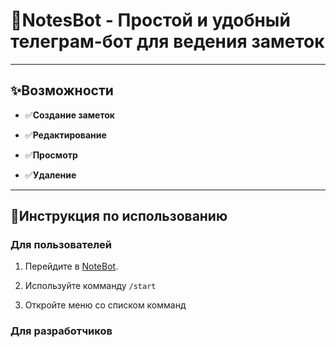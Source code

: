 # 📝NotesBot - Простой и удобный телеграм-бот для ведения заметок

____

## ✨Возможности

- ✅**Создание заметок**
  
- ✅**Редактирование**

- ✅**Просмотр**

- ✅**Удаление**

____

## 📌Инструкция по использованию

### Для пользователей

1. Перейдите в [NoteBot](https://t.me/newTeleBotick_bot).

2. Используйте комманду `/start`

3. Откройте меню со списком комманд

### Для разработчиков


   
